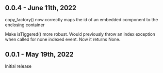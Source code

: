 ## 0.0.4 - June 11th, 2022

copy_factory() now correctly maps the id of an embedded component to the enclosing container

Make isTiggered() more robust. Would previously throw an index exception when called for none indexed event. Now it returns None.

## 0.0.1 - May 19th, 2022

Initial release